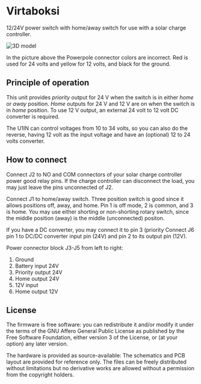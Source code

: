 # Virtaboksi

12/24V power switch with home/away switch for use with a solar charge
controller.

![3D model](docs/3d.avif)

In the picture above the Powerpole connector colors are incorrect. Red
is used for 24 volts and yellow for 12 volts, and black for the ground.

## Principle of operation

This unit provides *priority* output for 24 V when the switch is in
either *home* or *away* position. *Home* outputs for 24 V and 12 V are
on when the switch is in *home* position. To use 12 V output, an
external 24 volt to 12 volt DC converter is required.

The U1IN can control voltages from 10 to 34 volts, so you can also do
the reverse, having 12 volt as the input voltage and have an
(optional) 12 to 24 volts converter.

## How to connect

Connect J2 to NO and COM connectors of your solar charge controller
power good relay pins. If the charge controller can disconnect the
load, you may just leave the pins unconnected of J2.

Connect J1 to home/away switch. Three position switch is good since it
allows positions off, away, and home. Pin 1 is off mode, 2 is common,
and 3 is home. You may use either shorting or non-shorting rotary
switch, since the middle position (away) is the middle (unconnected)
positon.

If you have a DC converter, you may connect it to pin 3 (priority 
Connect J6 pin 1 to DC/DC converter input pin (24V) and pin 2 to
its output pin (12V).

Power connector block J3-J5 from left to right:

1. Ground
2. Battery input 24V
3. Priority output 24V
4. Home output 24V
5. 12V input
6. Home output 12V

## License

The firmware is free software: you can redistribute it and/or modify
it under the terms of the GNU Affero General Public License as
published by the Free Software Foundation, either version 3 of the
License, or (at your option) any later version.

The hardware is provided as source-available: The schematics and PCB
layout are provided for reference only. The files can be freely
distributed without limitations but no derivative works are allowed
without a permission from the copyright holders.
